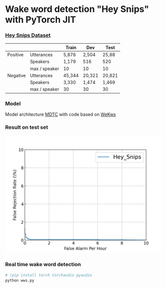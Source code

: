 # Wake word detection "Hey Snips" with PyTorch JIT

### [Hey Snips Dataset](https://research.snips.ai/datasets/keyword-spotting)

|          |               |  Train |  Dev   |  Test  | 
|----------|---------------|--------|--------|--------| 
| Positive  | Utterances    | 5,876  | 2,504  | 25,88  | 
|          | Speakers      | 1,179  | 516    | 520    | 
|          | max / speaker | 10     | 10     | 10     | 
| Negative | Utterances    | 45,344 | 20,321 | 20,821 | 
|          | Speakers      | 3,330  | 1,474  | 1,469  | 
|          | max / speaker | 30     | 30     | 30     | 

### Model

Model architecture [MDTC](https://www.sciencedirect.com/science/article/abs/pii/S0893608022000739) with code based on [WeKws](https://github.com/wenet-e2e/wekws)

### Result on test set

![](result.png)

### Real time wake word detection

```bash
# !pip install torch torchaudio pyaudio
python wws.py
```
